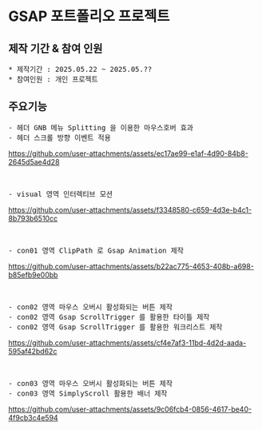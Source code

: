# GSAP 포트폴리오 프로젝트

## 제작 기간 & 참여 인원

<pre>
* 제작기간 : 2025.05.22 ~ 2025.05.??
* 참여인원 : 개인 프로젝트
</pre>

## 주요기능

<pre>
- 헤더 GNB 메뉴 Splitting 을 이용한 마우스호버 효과
- 헤더 스크롤 방향 이벤트 적용
</pre>

https://github.com/user-attachments/assets/ec17ae99-e1af-4d90-84b8-2645d5ae4d28

<br/>

<pre>
- visual 영역 인터렉티브 모션
</pre>

https://github.com/user-attachments/assets/f3348580-c659-4d3e-b4c1-8b793b6510cc

<br/>

<pre>
- con01 영역 ClipPath 로 Gsap Animation 제작
</pre>

https://github.com/user-attachments/assets/b22ac775-4653-408b-a698-b85efb9e00bb

<br/>

<pre>
- con02 영역 마우스 오버시 활성화되는 버튼 제작
- con02 영역 Gsap ScrollTrigger 를 활용한 타이틀 제작
- con02 영역 Gsap ScrollTrigger 를 활용한 워크리스트 제작
</pre>

https://github.com/user-attachments/assets/cf4e7af3-11bd-4d2d-aada-595af42bd62c

<br/>

<pre>
- con03 영역 마우스 오버시 활성화되는 버튼 제작
- con03 영역 SimplyScroll 활용한 배너 제작
</pre>

https://github.com/user-attachments/assets/9c06fcb4-0856-4617-be40-4f9cb3c4e594
